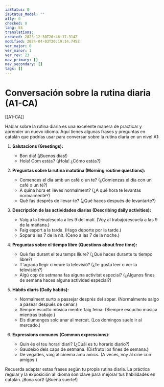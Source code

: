 ```yaml
---
iaStatus: 0
iaStatus_Model: ""
a11y: 0
checked: 0
lang: ES
translations: 
created: 2023-12-30T20:46:17.314Z
modified: 2024-04-03T20:19:14.745Z
ver_major: 0
ver_minor: 1
ver_rev: 23
nav_primary: []
nav_secondary: []
tags: []
---
```

# Conversación sobre la rutina diaria (A1-CA)

[[A1-CA]]

Hablar sobre la rutina diaria es una excelente manera de practicar y aprender un nuevo idioma. Aquí tienes algunas frases y preguntas en catalán que podrías usar para conversar sobre la rutina diaria en un nivel A1:

1. **Salutacions (Greetings):**
   - Bon dia! (¡Buenos días!)
   - Hola! Com estàs? (¡Hola! ¿Cómo estás?)

2. **Preguntas sobre la rutina matutina (Morning routine questions):**
   - Comences el dia amb un cafè o un te? (¿Comienzas el día con un café o un té?)
   - A quina hora et lleves normalment? (¿A qué hora te levantas normalmente?)
   - Què fas després de llevar-te? (¿Qué haces después de levantarte?)

3. **Descripción de las actividades diarias (Describing daily activities):**
   - Vaig a la feina/escola a les 9 del matí. (Voy al trabajo/escuela a las 9 de la mañana.)
   - Faig esport a la tarda. (Hago deporte por la tarde.)
   - Sopar a les 7 de la nit. (Ceno a las 7 de la noche.)

4. **Preguntas sobre el tiempo libre (Questions about free time):**
   - Què fas durant el teu temps lliure? (¿Qué haces durante tu tiempo libre?)
   - T'agrada llegir o veure la televisió? (¿Te gusta leer o ver la televisión?)
   - Algú cop de setmana fas alguna activitat especial? (¿Algunos fines de semana haces alguna actividad especial?)

5. **Hàbits diaris (Daily habits):**
   - Normalment surto a passejar després del sopar. (Normalmente salgo a pasear después de cenar.)
   - Sempre escolto música mentre faig feina. (Siempre escucho música mientras trabajo.)
   - Els diumenges solc anar al mercat. (Los domingos suelo ir al mercado.)

6. **Expressions comunes (Common expressions):**
   - Quin és el teu horari diari? (¿Cuál es tu horario diario?)
   - Gaudeixo dels caps de setmana. (Disfruto los fines de semana.)
   - De vegades, vaig al cinema amb amics. (A veces, voy al cine con amigos.)

Recuerda adaptar estas frases según tu propia rutina diaria. La práctica regular y la exposición al idioma son clave para mejorar tus habilidades en catalán. ¡Bona sort! (¡Buena suerte!)